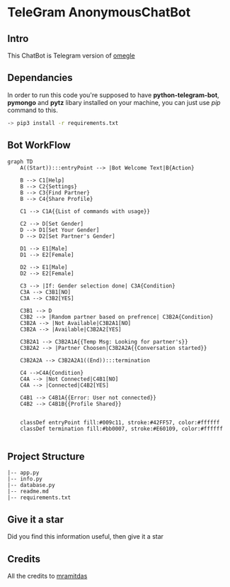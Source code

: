 # TeleGram AnonymousChatBot

Intro
--------
This ChatBot is Telegram version of [omegle](http://www.omegle.com)

Dependancies 
-------------
In order to run this code you're supposed to have **python-telegram-bot**, **pymongo** and **pytz** libary installed
on your machine, you can just use *pip* command to this.

```bash
-> pip3 install -r requirements.txt
```

Bot WorkFlow
-----------

```mermaid
graph TD
    A((Start)):::entryPoint --> |Bot Welcome Text|B{Action}

    B --> C1[Help]
    B --> C2{Settings}
    B --> C3{Find Partner}
    B --> C4{Share Profile}

    C1 --> C1A{{List of commands with usage}}

    C2 --> D[Set Gender]
    D --> D1[Set Your Gender]
    D --> D2[Set Partner's Gender]

    D1 --> E1[Male]
    D1 --> E2[Female]

    D2 --> E1[Male]
    D2 --> E2[Female]

    C3 --> |If: Gender selection done| C3A{Condition}
    C3A --> C3B1[NO]
    C3A --> C3B2[YES]

    C3B1 --> D
    C3B2 --> |Random partner based on prefrence| C3B2A{Condition}
    C3B2A --> |Not Available|C3B2A1[NO]
    C3B2A --> |Available|C3B2A2[YES]

    C3B2A1 --> C3B2A1A{{Temp Msg: Looking for partner's}}
    C3B2A2 --> |Partner Choosen|C3B2A2A{{Conversation started}}

    C3B2A2A --> C3B2A2A1((End)):::termination

    C4 -->C4A{Condition}
    C4A --> |Not Connected|C4B1[NO]
    C4A --> |Connected|C4B2[YES]

    C4B1 --> C4B1A{{Error: User not connected}}
    C4B2 --> C4B1B{{Profile Shared}}


    classDef entryPoint fill:#009c11, stroke:#42FF57, color:#ffffff
    classDef termination fill:#bb0007, stroke:#E60109, color:#ffffff
    
```

## Project Structure
```
|-- app.py
|-- info.py
|-- database.py
|-- readme.md
|-- requirements.txt
```

Give it a star 
--------------
Did you find this information useful, then give it a star 


Credits
-----------
All the credits to [mramitdas](https://github.com/mramitdas)
